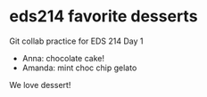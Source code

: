 # eds214 favorite desserts

Git collab practice for EDS 214 Day 1


- Anna: chocolate cake!
- Amanda: mint choc chip gelato

We love dessert!
